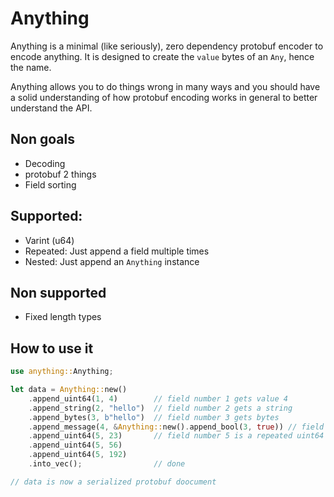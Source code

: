 # Anything

Anything is a minimal (like seriously), zero dependency protobuf encoder
to encode anything.
It is designed to create the `value` bytes of an `Any`, hence the name.

Anything allows you to do things wrong in many ways and you should have a
solid understanding of how protobuf encoding works in general to better
understand the API.

## Non goals

- Decoding
- protobuf 2 things
- Field sorting

## Supported:

- Varint (u64)
- Repeated: Just append a field multiple times
- Nested: Just append an `Anything` instance

## Non supported

- Fixed length types

## How to use it

```rust
use anything::Anything;

let data = Anything::new()
    .append_uint64(1, 4)        // field number 1 gets value 4
    .append_string(2, "hello")  // field number 2 gets a string
    .append_bytes(3, b"hello")  // field number 3 gets bytes
    .append_message(4, &Anything::new().append_bool(3, true)) // field 4 gets a message
    .append_uint64(5, 23)       // field number 5 is a repeated uint64
    .append_uint64(5, 56)
    .append_uint64(5, 192)
    .into_vec();                // done

// data is now a serialized protobuf doocument
```
